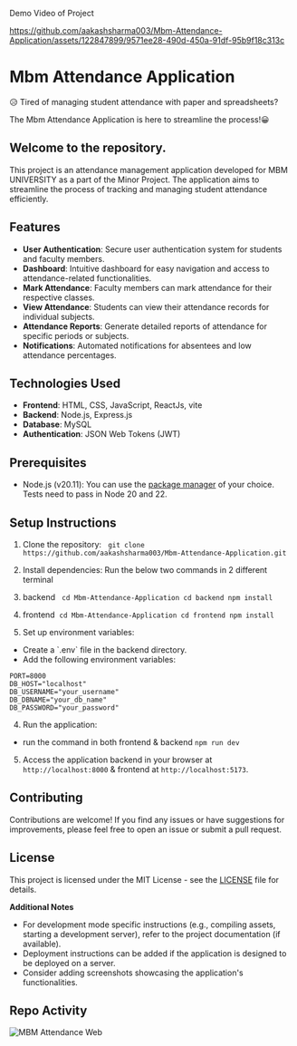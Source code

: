 Demo Video of Project

https://github.com/aakashsharma003/Mbm-Attendance-Application/assets/122847899/9571ee28-490d-450a-91df-95b9f18c313c


# Mbm Attendance Application

😥 Tired of managing student attendance with paper and spreadsheets?  

The Mbm Attendance Application is here to streamline the process!😀 
## Welcome to the repository.


This project is an attendance management application developed for MBM UNIVERSITY as a part of the Minor Project. The application aims to streamline the process of tracking and managing student attendance efficiently.

## Features

- **User Authentication**: Secure user authentication system for students and faculty members.
- **Dashboard**: Intuitive dashboard for easy navigation and access to attendance-related functionalities.
- **Mark Attendance**: Faculty members can mark attendance for their respective classes.
- **View Attendance**: Students can view their attendance records for individual subjects.
- **Attendance Reports**: Generate detailed reports of attendance for specific periods or subjects.
- **Notifications**: Automated notifications for absentees and low attendance percentages.

## Technologies Used

- **Frontend**: HTML, CSS, JavaScript, ReactJs, vite
- **Backend**: Node.js, Express.js
- **Database**: MySQL
- **Authentication**: JSON Web Tokens (JWT)

## Prerequisites

- Node.js (v20.11): You can use the [package manager](https://nodejs.org/en/about/previous-releases) of your choice.
   Tests need to pass in Node 20 and 22.

## Setup Instructions

1. Clone the repository:
  `git clone https://github.com/aakashsharma003/Mbm-Attendance-Application.git`

2. Install dependencies: Run the below two commands in 2 different terminal
3. backend
  `cd Mbm-Attendance-Application cd backend npm install`
4. frontend
 `cd Mbm-Attendance-Application cd frontend npm install`

5. Set up environment variables:
- Create a \`.env\` file in the backend directory.
- Add the following environment variables:
  
```
PORT=8000
DB_HOST="localhost"
DB_USERNAME="your_username"
DB_DBNAME="your_db_name"
DB_PASSWORD="your_password"
```


  

4. Run the application:
- run the command in both frontend & backend
 `npm run dev`

5. Access the application backend in your browser at `http://localhost:8000` & frontend at `http://localhost:5173`.

## Contributing

Contributions are welcome! If you find any issues or have suggestions for improvements, please feel free to open an issue or submit a pull request.

## License

This project is licensed under the MIT License - see the [LICENSE](LICENSE) file for details.

**Additional Notes**

* For development mode specific instructions (e.g., compiling assets, starting a development server), refer to the project documentation (if available).
* Deployment instructions can be added if the application is designed to be deployed on a server.
* Consider adding screenshots showcasing the application's functionalities.

## Repo Activity
![MBM Attendance Web](https://repobeats.axiom.co/api/embed/c7199f890be439dac5e83b1b1d16d7ec7f139c8b.svg "Repobeats analytics image")
